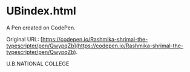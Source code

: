 # UBindex.html

A Pen created on CodePen.

Original URL: [https://codepen.io/Rashmika-shrimal-the-typescripter/pen/QwypqZb](https://codepen.io/Rashmika-shrimal-the-typescripter/pen/QwypqZb).

U.B.NATIONAL COLLEGE 
